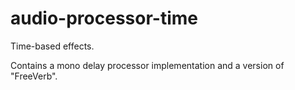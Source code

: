 # audio-processor-time
Time-based effects.

Contains a mono delay processor implementation and a version of "FreeVerb".